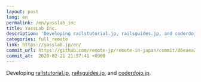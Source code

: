 ```yaml
---
layout: post
lang: en
permalink: /en/yasslab_inc
title: YassLab Inc.
description: 'Developing railstutorial.jp, railsguides.jp, and coderdojo.jp.'
categories: full_remote
link: https://yasslab.jp/en/
commit_url: https://github.com/remote-jp/remote-in-japan/commit/d6eaea26bfba7ae03c72d9d53994f74e587bb53b
commit_at:  2020-02-21 21:57:41 +0900
---
```


<p>Developing <a href="https://railstutorial.jp/">railstutorial.jp</a>, <a href="https://railsguides.jp/">railsguides.jp</a>, and <a href="https://coderdojo.jp/">coderdojo.jp</a>.</p>
